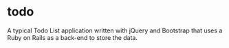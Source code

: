 # todo
A typical Todo List application written with jQuery and Bootstrap that uses a Ruby on Rails as a back-end to store the data.
